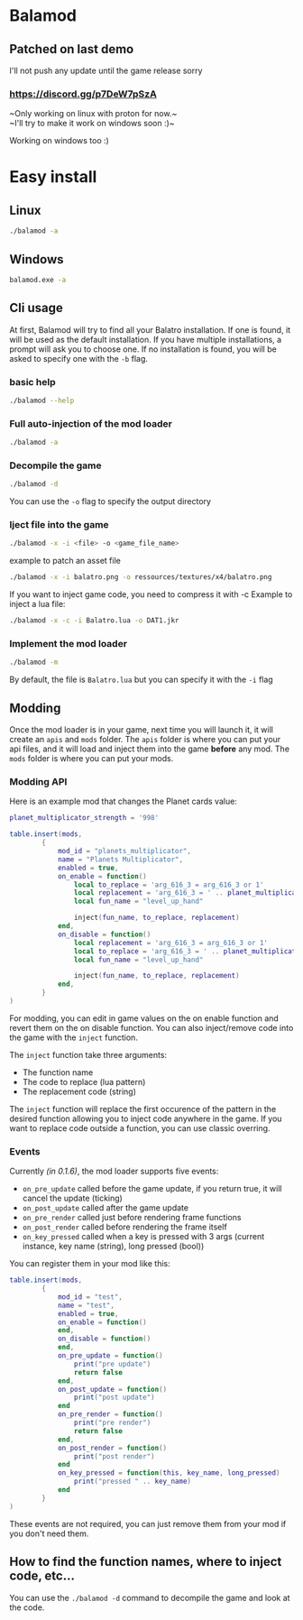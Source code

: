 # Balamod

## Patched on last demo

I'll not push any update until the game release sorry

### https://discord.gg/p7DeW7pSzA

~Only working on linux with proton for now.~  
~I'll try to make it work on windows soon :)~  
  
Working on windows too :)

# Easy install 
## Linux
```bash
./balamod -a
```
## Windows
```cmd
balamod.exe -a
```

## Cli usage

At first, Balamod will try to find all your Balatro installation.
If one is found, it will be used as the default installation.
If you have multiple installations, a prompt will ask you to choose one.
If no installation is found, you will be asked to specify one with the `-b` flag.

### basic help
```bash
./balamod --help
```

### Full auto-injection of the mod loader
```bash
./balamod -a
```

### Decompile the game
```bash
./balamod -d
```
You can use the `-o` flag to specify the output directory

### Iject file into the game
```bash
./balamod -x -i <file> -o <game_file_name>
```
example to patch an asset file
```bash
./balamod -x -i balatro.png -o ressources/textures/x4/balatro.png
```
If you want to inject game code, you need to compress it with -c
Example to inject a lua file:
```bash
./balamod -x -c -i Balatro.lua -o DAT1.jkr
```

### Implement the mod loader
```bash
./balamod -m
```
By default, the file is `Balatro.lua` but you can specify it with the `-i` flag

## Modding
Once the mod loader is in your game, next time you will launch it, it will create an `apis` and `mods` folder.
The `apis` folder is where you can put your api files, and it will load and inject them into the game **before** any mod.
The `mods` folder is where you can put your mods.

### Modding API
Here is an example mod that changes the Planet cards value:
```lua
planet_multiplicator_strength = '998'

table.insert(mods,
        {
            mod_id = "planets_multiplicator",
            name = "Planets Multiplicator",
            enabled = true,
            on_enable = function()
                local to_replace = 'arg_616_3 = arg_616_3 or 1'
                local replacement = 'arg_616_3 = ' .. planet_multiplicator_strength
                local fun_name = "level_up_hand"

                inject(fun_name, to_replace, replacement)
            end,
            on_disable = function()
                local replacement = 'arg_616_3 = arg_616_3 or 1'
                local to_replace = 'arg_616_3 = ' .. planet_multiplicator_strength
                local fun_name = "level_up_hand"

                inject(fun_name, to_replace, replacement)
            end,
        }
)
```

For modding, you can edit in game values on the on enable function and revert them on the on disable function.
You can also inject/remove code into the game with the `inject` function.

The `inject` function take three arguments:
- The function name
- The code to replace (lua pattern)
- The replacement code (string)

The `inject` function will replace the first occurence of the pattern in the desired function allowing you to inject code anywhere in the game.
If you want to replace code outside a function, you can use classic overring.

### Events
Currently *(in 0.1.6)*, the mod loader supports five events:
- `on_pre_update` called before the game update, if you return true, it will cancel the update (ticking)
- `on_post_update` called after the game update
- `on_pre_render` called just before rendering frame functions
- `on_post_render` called before rendering the frame itself
- `on_key_pressed` called when a key is pressed with 3 args (current instance, key name (string), long pressed (bool))

You can register them in your mod like this:
```lua
table.insert(mods,
        {
            mod_id = "test",
            name = "test",
            enabled = true,
            on_enable = function()
            end,
            on_disable = function()
            end,
            on_pre_update = function()
                print("pre update")
                return false
            end,
            on_post_update = function()
                print("post update")
            end
            on_pre_render = function()
                print("pre render")
                return false
            end,
            on_post_render = function()
                print("post render")
            end
            on_key_pressed = function(this, key_name, long_pressed)
                print("pressed " .. key_name)
            end
        }
)
```

These events are not required, you can just remove them from your mod if you don't need them.


## How to find the function names, where to inject code, etc...
You can use the `./balamod -d` command to decompile the game and look at the code.
